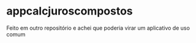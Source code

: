 # appcalcjuroscompostos


Feito em outro repositório e achei que poderia virar um aplicativo de uso comum